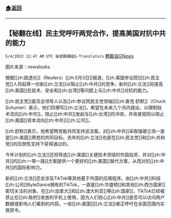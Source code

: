 ###  [:house:返回](README.md)
---


## 【秘翻在线】民主党呼吁两党合作，提高美国对抗中共的能力
`5/4/2023 12:47 AM UTC 秘密翻譯組G-Translators` [轉載自GNews](https://gnews.org/articles/1273280)

         

图片来源：newslooks

根据[[zh:路透社]]（Reuters）[[zh:5月3日]]报道，[[zh:美国参议院]][[zh:民主党]]人将起草一份新[[zh:立法]]以阻止[[zh:中共]]的竞争，新的[[zh:立法]]将提高[[zh:美国]]在技术、安全和[[zh:台湾]]等问题上与[[zh:中共]]对抗的能力。

[[zh:民主党]]委员会领导人以及[[zh:参议院民主党领袖]][[zh:查克·舒默]]（Chuck Schumer）表示，他们将撰写[[zh:立法]]，希望在未来几个月内提出，以限制技术流向[[zh:中共]]，阻止[[zh:中共]]发起与[[zh:台湾]]的冲突，并收紧规则以阻止[[zh:美国]]资本流向[[zh:中共]][[zh:公司]]。

[[zh:舒默]]表示，他希望两党能共同支持该法案。对[[zh:中共]]采取强硬立场一直是[[zh:美国]]两党的共同目标。去年的[[zh:立法]]也是在[[zh:民主党]]和[[zh:共和党]]的压倒性支持下获得通过的。

今年计划的[[zh:立法]]还将筛选[[zh:美国]]关键技术领域的外国投资，并对[[zh:中共]]的[[zh:一带一路]]方案提供一个更好的[[zh:美国]]替代方案，从而对抗[[zh:中共]]的国际影响力。

新的[[zh:立法]]还会涉及TikTok等其他基于外国的应用程序。由[[zh:中共]]科技[[zh:公司]]ByteDance拥有的TikTok，一直是[[zh:华盛顿]]和其他[[zh:西方国家]]密切关注的对象。在[[zh:加拿大]]和[[zh:澳大利亚]]等[[zh:国家]]，TikTok已经被禁止在[[zh:政府]]发放的手机上使用，因为人们担心[[zh:中共]]是否可以访问用户数据或影响人们看到的内容。一些[[zh:美国]][[zh:立法]]者正呼吁在全国范围内实施禁令。
